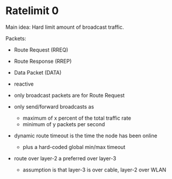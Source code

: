 # Ratelimit 0

Main idea: Hard limit amount of broadcast traffic.

Packets:
- Route Request (RREQ)
- Route Response (RREP)
- Data Packet (DATA)

- reactive
- only broadcast packets are for Route Request
- only send/forward broadcasts as
  - maximum of x percent of the total traffic rate
  - minimum of y packets per second
- dynamic route timeout is the time the node has been online
  - plus a hard-coded global min/max timeout
- route over layer-2 a preferred over layer-3
  - assumption is that layer-3 is over cable, layer-2 over WLAN
